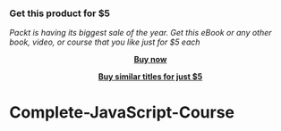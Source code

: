 
### Get this product for $5

<i>Packt is having its biggest sale of the year. Get this eBook or any other book, video, or course that you like just for $5 each</i>


<b><p align='center'>[Buy now](https://packt.link/9781804611685)</p></b>


<b><p align='center'>[Buy similar titles for just $5](https://subscription.packtpub.com/search)</p></b>


# Complete-JavaScript-Course